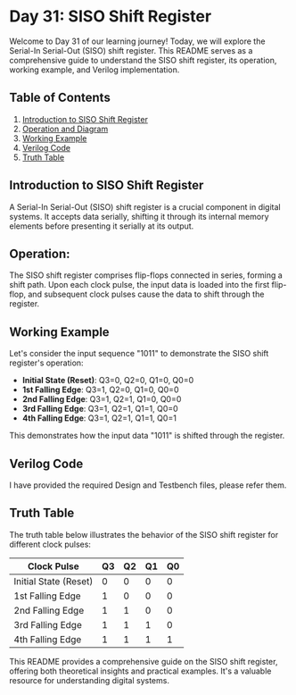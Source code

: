 # Day 31: SISO Shift Register

Welcome to Day 31 of our learning journey! Today, we will explore the Serial-In Serial-Out (SISO) shift register. This README serves as a comprehensive guide to understand the SISO shift register, its operation, working example, and Verilog implementation.

## Table of Contents
1. [Introduction to SISO Shift Register](#introduction-to-siso-shift-register)
2. [Operation and Diagram](#operation-and-diagram)
3. [Working Example](#working-example)
4. [Verilog Code](#verilog-code)
5. [Truth Table](#truth-table)

## Introduction to SISO Shift Register
A Serial-In Serial-Out (SISO) shift register is a crucial component in digital systems. It accepts data serially, shifting it through its internal memory elements before presenting it serially at its output.

## Operation:
The SISO shift register comprises flip-flops connected in series, forming a shift path. Upon each clock pulse, the input data is loaded into the first flip-flop, and subsequent clock pulses cause the data to shift through the register.

## Working Example
Let's consider the input sequence "1011" to demonstrate the SISO shift register's operation:

- **Initial State (Reset)**: Q3=0, Q2=0, Q1=0, Q0=0
- **1st Falling Edge**: Q3=1, Q2=0, Q1=0, Q0=0
- **2nd Falling Edge**: Q3=1, Q2=1, Q1=0, Q0=0
- **3rd Falling Edge**: Q3=1, Q2=1, Q1=1, Q0=0
- **4th Falling Edge**: Q3=1, Q2=1, Q1=1, Q0=1

This demonstrates how the input data "1011" is shifted through the register.

## Verilog Code
I have provided the required Design and Testbench files, please refer them.

## Truth Table
The truth table below illustrates the behavior of the SISO shift register for different clock pulses:

| Clock Pulse | Q3 | Q2 | Q1 | Q0 |
|-------------|----|----|----|----|
| Initial State (Reset) | 0 | 0 | 0 | 0 |
| 1st Falling Edge | 1 | 0 | 0 | 0 |
| 2nd Falling Edge | 1 | 1 | 0 | 0 |
| 3rd Falling Edge | 1 | 1 | 1 | 0 |
| 4th Falling Edge | 1 | 1 | 1 | 1 |

This README provides a comprehensive guide on the SISO shift register, offering both theoretical insights and practical examples. It's a valuable resource for understanding digital systems.

